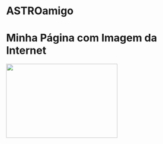 # ASTROamigo

<!DOCTYPE html>
<html>
<head>
  <title>Exemplo de Imagem da Internet</title>
</head>
<body>
  <h1>Minha Página com Imagem da Internet</h1>
  <img src="https://naoseiciencia.files.wordpress.com/2014/12/5.png" width="300" height="200">
</body>
</html>
